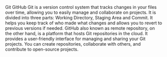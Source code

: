 Git GitHub
Git is a version control system that tracks changes in your files over time,
 allowing you to easily manage and collaborate on projects. It is divided into 
three parts: Working Directory, Staging Area and Commit. It helps you keep track 
of who made what changes and allows you to revert to previous versions if needed.
 GitHub also known as remote repository, on the other hand, is a platform that hosts
 Git repositories in the cloud. It provides a user-friendly interface for managing and 
sharing your Git projects. You can create repositories, collaborate with others, and 
contribute to open-source projects.
